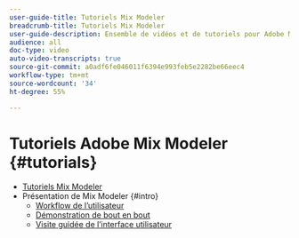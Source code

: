 ```yaml
---
user-guide-title: Tutoriels Mix Modeler
breadcrumb-title: Tutoriels Mix Modeler
user-guide-description: Ensemble de vidéos et de tutoriels pour Adobe Mix Modeler.
audience: all
doc-type: video
auto-video-transcripts: true
source-git-commit: a0adf6fe046011f6394e993feb5e2282be66eec4
workflow-type: tm+mt
source-wordcount: '34'
ht-degree: 55%

---
```



# Tutoriels Adobe Mix Modeler {#tutorials}

+ [Tutoriels Mix Modeler](/help/tutorials/overview.md)
+ Présentation de Mix Modeler {#intro}
   + [Workflow de l’utilisateur](/help/tutorials/intro/user-workflow.md)
   + [Démonstration de bout en bout](/help/tutorials/intro/demo.md)
   + [Visite guidée de l’interface utilisateur](/help/tutorials/intro/user-interface-tour.md)
